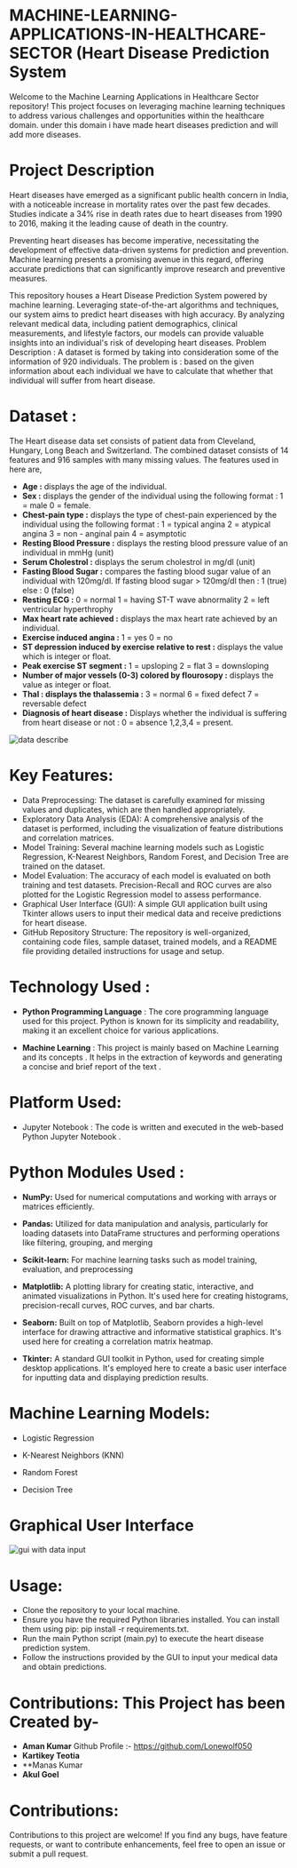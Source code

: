 # MACHINE-LEARNING-APPLICATIONS-IN-HEALTHCARE-SECTOR (Heart Disease Prediction System
Welcome to the Machine Learning Applications in Healthcare Sector repository! This project focuses on leveraging machine learning techniques to address various challenges and opportunities within the healthcare domain. under this domain i have made heart diseases prediction and will add more diseases.

# Project Description
Heart diseases have emerged as a significant public health concern in India, with a noticeable increase in mortality rates over the past few decades. Studies indicate a 34% rise in death rates due to heart diseases from 1990 to 2016, making it the leading cause of death in the country.

Preventing heart diseases has become imperative, necessitating the development of effective data-driven systems for prediction and prevention. Machine learning presents a promising avenue in this regard, offering accurate predictions that can significantly improve research and preventive measures.

This repository houses a Heart Disease Prediction System powered by machine learning. Leveraging state-of-the-art algorithms and techniques, our system aims to predict heart diseases with high accuracy. By analyzing relevant medical data, including patient demographics, clinical measurements, and lifestyle factors, our models can provide valuable insights into an individual's risk of developing heart diseases.
Problem Description :
A dataset is formed by taking into consideration some of the information of 920 individuals. The problem is : based on the given information about each individual we have to calculate that whether that individual will suffer from heart disease.

# Dataset :
The Heart disease data set consists of patient data from Cleveland, Hungary, Long Beach and Switzerland. The combined dataset consists of 14 features and 916 samples with many missing values. The features used in here are,

* **Age :** displays the age of the individual.
* **Sex :** displays the gender of the individual using the following format : 1 = male 0 = female.
* **Chest-pain type :** displays the type of chest-pain experienced by the individual using the following format : 1 = typical angina 2 = atypical angina 3 = non - anginal pain 4 = asymptotic
* **Resting Blood Pressure :** displays the resting blood pressure value of an individual in mmHg (unit)
* **Serum Cholestrol :** displays the serum cholestrol in mg/dl (unit)
* **Fasting Blood Sugar :** compares the fasting blood sugar value of an individual with 120mg/dl. If fasting blood sugar > 120mg/dl then : 1 (true) else : 0 (false)
* **Resting ECG :** 0 = normal 1 = having ST-T wave abnormality 2 = left ventricular hyperthrophy
* **Max heart rate achieved :** displays the max heart rate achieved by an individual.
* **Exercise induced angina :** 1 = yes 0 = no
* **ST depression induced by exercise relative to rest :** displays the value which is integer or float.
* **Peak exercise ST segment :** 1 = upsloping 2 = flat 3 = downsloping
* **Number of major vessels (0-3) colored by flourosopy :** displays the value as integer or float.
* **Thal : displays the thalassemia :** 3 = normal 6 = fixed defect 7 = reversable defect
* **Diagnosis of heart disease :** Displays whether the individual is suffering from heart disease or not : 0 = absence 1,2,3,4 = present.

  
![data describe](https://github.com/Lonewolf050/MACHINE-LEARNING-APPLICATIONS-IN-HEALTHCARE-SECTOR/assets/106444631/91a40b0b-b4e5-480c-b505-94f1dd820a77)

# Key Features:
* Data Preprocessing: The dataset is carefully examined for missing values and duplicates, which are then handled appropriately.
* Exploratory Data Analysis (EDA): A comprehensive analysis of the dataset is performed, including the visualization of feature distributions and correlation matrices.
* Model Training: Several machine learning models such as Logistic Regression, K-Nearest Neighbors, Random Forest, and Decision Tree are trained on the dataset.
* Model Evaluation: The accuracy of each model is evaluated on both training and test datasets. Precision-Recall and ROC curves are also plotted for the Logistic Regression model to assess performance.
* Graphical User Interface (GUI): A simple GUI application built using Tkinter allows users to input their medical data and receive predictions for heart disease.
* GitHub Repository Structure: The repository is well-organized, containing code files, sample dataset, trained models, and a README file providing detailed instructions for usage and setup.
# Technology Used :

* **Python Programming Language** : The core programming language used for this project. Python is known for its simplicity      and readability, making it an excellent choice for various applications.
  
* **Machine Learning** : This project is mainly based on Machine Learning and its concepts . It helps in the extraction of       keywords and generating a concise and brief report of the text .
  
# Platform Used:
* Jupyter Notebook : The code is written and executed in the web-based Python Jupyter Notebook .

# Python Modules Used :

* **NumPy:** Used for numerical computations and working with arrays or matrices efficiently.
  
* **Pandas:** Utilized for data manipulation and analysis, particularly for loading datasets into DataFrame structures and performing operations like filtering, grouping, and merging
  
* **Scikit-learn:** For machine learning tasks such as model training, evaluation, and preprocessing
  
* **Matplotlib:** A plotting library for creating static, interactive, and animated visualizations in Python. It's used here for creating histograms, precision-recall curves, ROC curves, and bar charts.
  
* **Seaborn:** Built on top of Matplotlib, Seaborn provides a high-level interface for drawing attractive and informative statistical graphics. It's used here for creating a correlation matrix heatmap.
  
* **Tkinter:** A standard GUI toolkit in Python, used for creating simple desktop applications. It's employed here to create a basic user interface for inputting data and displaying prediction results.
  
# Machine Learning Models:

* Logistic Regression
  
* K-Nearest Neighbors (KNN)
  
* Random Forest
  
* Decision Tree

# Graphical User Interface

![gui with data input](https://github.com/Lonewolf050/MACHINE-LEARNING-APPLICATIONS-IN-HEALTHCARE-SECTOR/assets/106444631/7c1e43ba-da6c-4ca4-85d9-edd3af741829)

  
# Usage:
* Clone the repository to your local machine.
* Ensure you have the required Python libraries installed. You can install them using pip: pip install -r requirements.txt.
* Run the main Python script (main.py) to execute the heart disease prediction system.
* Follow the instructions provided by the GUI to input your medical data and obtain predictions.
  
# Contributions: This Project has been Created by-
* **Aman Kumar** Github Profile :- https://github.com/Lonewolf050
* **Kartikey Teotia** 
* **Manas Kumar
* **Akul Goel**
# Contributions:
Contributions to this project are welcome! If you find any bugs, have feature requests, or want to contribute enhancements, feel free to open an issue or submit a pull request.
